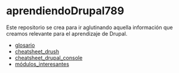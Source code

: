 # aprendiendoDrupal789

Este repositorio se crea para ir aglutinando aquella información que creamos relevante para el aprendizaje de Drupal.

- [glosario](https://github.com/jescuderobus/aprendiendoDrupal789/blob/main/glosario.md)
- [cheatsheet_drush](https://github.com/jescuderobus/aprendiendoDrupal789/blob/main/cheatsheet_drush.md)
- [cheatsheet_drupal_console](https://github.com/jescuderobus/aprendiendoDrupal789/blob/main/cheatsheet_drupal_console.md)
- [módulos_interesantes](https://github.com/jescuderobus/aprendiendoDrupal789/blob/main/módulos_interesantes.md)






